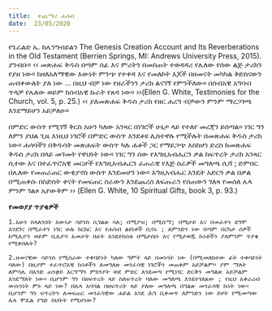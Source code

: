 ```yaml
---
title:  ተጨማሪ ሐሳብ
date:  23/05/2020
---
```


የጌራልድ ኤ. ከሌንግብይልን The Genesis Creation Account and Its Reverberations in the Old Testament (Berrien Springs, MI: Andrews University Press, 2015). ያንብቡ። ‹‹ መጽሐፍ ቅዱስ በጣም ሰፊ እና ምሪትን በመስጠት ተወዳዳሪ የሌለው የሰው ልጅ ታሪክን የያዘ ነው። ከዘለአለማዊው እውነት ምንጭ የተቀዳ እና የመለኮት እጆች በዘመናት መካካል ቅድስናውን ጠብቀውለት ያለ ነው … በዚህ ብቻ ነው የዘራችንን   			      ታሪክ ልናገኝ የምንችለው። በሰብአዊ አግባብ ጥላቻ የሌለው ወይም ከሰብአዊ ኩራት የጸዳ ነው። ››(Ellen G. White, Testimonies for the Church, vol. 5, p. 25.) ‹‹ ያለመጽሐፍ ቅዱስ ታሪክ የዘር ሐረግ ብቻውን ምንም ማረጋገጫ እንደማይሆን አይቻለሁ።

በምድር ውስጥ የሚገኝ ቅርስ አሁን ካለው አንጻር በነገሮች ሁኔታ ላይ የተለየ መረጃን ይሰጣል። ነገር ግን ለምን ያህል ጊዜ እነዚህ ነገሮች በምድር ውስጥ እንደቆዩ ሊስተዋሉ የሚችሉት በመጽሐፍ ቅዱስ ታሪክ ነው። ሐሳባችን በቅዱሳት መጽሐፍት ውስጥ ካሉ ሐቆች ጋር የማይጋጭ እስከሆነ ድረስ ከመጽሐፍ ቅዱስ ታሪክ በላይ መገመት የዋህነት ነው። ነገር ግን ሰው የእግዚአብሔርን ቃል ከፍጥረት ታሪክ አንጻር ሲተው እና በተፈጥሮአዊ መርሆች የእግዚአብሔርን ፈጠራዊ የእጅ ስራዎች መግለጫ ሲሻ ; ድምበር በሌለው የመጠራጠር ውቂያኖስ ውስጥ እንደመሆን ነው። እግዚአብሔር እንዴት አድርጎ ቃል በቃል በሚጠቀሱ በስድስት ቀናት የመፍጠር ስራውን እንደጨረሰ ለፍጡራን የሰጠውን ገለጻ የመሰለ ሌላ ምንም ገልጾ አያውቅም ›› (Ellen G. White, 10 Spiritual Gifts, book 3, p. 93.)

**የመወያያ ጥያቄዎች**

`1.አሁን ስላለንበት እውነታ ሳይንስ ሲገልጽ ሳለ; በሚያዝ; በሚሰማ; በሚታይ እና በመፈተን ደግሞ እንደገና በሚፈተን ነገር ሁሉ ክርክር እና የሐሳብ ልዩነቶች ሲኖሩ ; ለምንድን ነው በጣም በርካታ ሰዎች ከሚሊዮን ወይም ቢሊዮን አመታት በፊት እንደተከሰቱ በሚታሰቡ እና የሚታወጁ ኩነቶችን ያለምንም ጥያቄ የሚቀበሉት?`

`2.ዘመናዊው ሳይንስ የሚሰራው ተቀባይነት ካለው ግምት ላይ በመነሳት ነው (በሚመለከተው ፊት ተቀባይነት ባለው) በዚያም ተፈጥሮአዊ ኩነቶችን ለመግለጽ መንፈሳዊ ነገሮችን መጠቀም አይቻልም። ያም ማለት ለምሳሌ በአንድ ጠንቋይ እርግማን ምክንያት ወደ ምድር እንደመጣ የሚነገር ድርቅን መግልጽ አይቻልም እንደማለት ነው። ቢሆንም ግን በዘፍጥረት ላይ ስለፍጥረት ባለው መግለጫ እንደተገለጸው ; የዚህ አቀራረብ ውሱንነት ምኑ ላይ ነው? በሌላ አባባል በዘፍጥረት ላይ ያለው መግለጫ በግልጽ መንፈሳዊ ኩነት ነው። ቢሆንም ግን ፍጥረትን ለመፍጠር መንፈሳዊው ሐይል እንደ ሕግ ቢቀመጥ ለምንድን ነው ይዞት የሚመጣው ሌላ ሞዴል የግድ ስህትት የሚሆነው?    `